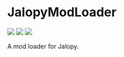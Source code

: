 # JalopyModLoader

[![](https://img.shields.io/github/release/theLeaxx/JalopyModLoader.svg?style=flat-square)](#) 
[![](https://img.shields.io/github/downloads/theLeaxx/JalopyModLoader/total.svg?style=flat-square)](#) 
[![](https://img.shields.io/github/license/theLeaxx/JalopyModLoader.svg?style=flat-square)](#) 

A mod loader for Jalopy.
